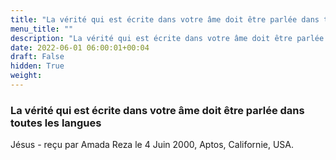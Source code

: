 ```yaml
---
title: "La vérité qui est écrite dans votre âme doit être parlée dans toutes les langues"
menu_title: ""
description: "La vérité qui est écrite dans votre âme doit être parlée dans toutes les langues"
date: 2022-06-01 06:00:01+00:04
draft: False
hidden: True
weight:
---
```

### La vérité qui est écrite dans votre âme doit être parlée dans toutes les langues

Jésus - reçu par Amada Reza le 4 Juin 2000, Aptos, Californie, USA.



